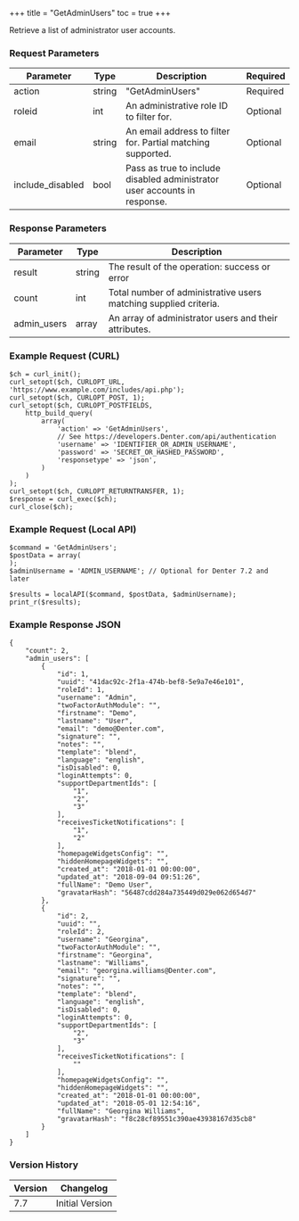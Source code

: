 +++
title = "GetAdminUsers"
toc = true
+++

Retrieve a list of administrator user accounts.

### Request Parameters

| Parameter | Type | Description | Required |
| --------- | ---- | ----------- | -------- |
| action | string | "GetAdminUsers" | Required |
| roleid | int | An administrative role ID to filter for. | Optional |
| email | string | An email address to filter for. Partial matching supported. | Optional |
| include_disabled | bool | Pass as true to include disabled administrator user accounts in response. | Optional |

### Response Parameters

| Parameter | Type | Description |
| --------- | ---- | ----------- |
| result | string | The result of the operation: success or error |
| count | int | Total number of administrative users matching supplied criteria. |
| admin_users | array | An array of administrator users and their attributes. |


### Example Request (CURL)

```
$ch = curl_init();
curl_setopt($ch, CURLOPT_URL, 'https://www.example.com/includes/api.php');
curl_setopt($ch, CURLOPT_POST, 1);
curl_setopt($ch, CURLOPT_POSTFIELDS,
    http_build_query(
        array(
            'action' => 'GetAdminUsers',
            // See https://developers.Denter.com/api/authentication
            'username' => 'IDENTIFIER_OR_ADMIN_USERNAME',
            'password' => 'SECRET_OR_HASHED_PASSWORD',
            'responsetype' => 'json',
        )
    )
);
curl_setopt($ch, CURLOPT_RETURNTRANSFER, 1);
$response = curl_exec($ch);
curl_close($ch);
```


### Example Request (Local API)

```
$command = 'GetAdminUsers';
$postData = array(
);
$adminUsername = 'ADMIN_USERNAME'; // Optional for Denter 7.2 and later

$results = localAPI($command, $postData, $adminUsername);
print_r($results);
```


### Example Response JSON

```
{
    "count": 2,
    "admin_users": [
        {
            "id": 1,
            "uuid": "41dac92c-2f1a-474b-bef8-5e9a7e46e101",
            "roleId": 1,
            "username": "Admin",
            "twoFactorAuthModule": "",
            "firstname": "Demo",
            "lastname": "User",
            "email": "demo@Denter.com",
            "signature": "",
            "notes": "",
            "template": "blend",
            "language": "english",
            "isDisabled": 0,
            "loginAttempts": 0,
            "supportDepartmentIds": [
                "1",
                "2",
                "3"
            ],
            "receivesTicketNotifications": [
                "1",
                "2"
            ],
            "homepageWidgetsConfig": "",
            "hiddenHomepageWidgets": "",
            "created_at": "2018-01-01 00:00:00",
            "updated_at": "2018-09-04 09:51:26",
            "fullName": "Demo User",
            "gravatarHash": "56487cdd284a735449d029e062d654d7"
        },
        {
            "id": 2,
            "uuid": "",
            "roleId": 2,
            "username": "Georgina",
            "twoFactorAuthModule": "",
            "firstname": "Georgina",
            "lastname": "Williams",
            "email": "georgina.williams@Denter.com",
            "signature": "",
            "notes": "",
            "template": "blend",
            "language": "english",
            "isDisabled": 0,
            "loginAttempts": 0,
            "supportDepartmentIds": [
                "2",
                "3"
            ],
            "receivesTicketNotifications": [
                ""
            ],
            "homepageWidgetsConfig": "",
            "hiddenHomepageWidgets": "",
            "created_at": "2018-01-01 00:00:00",
            "updated_at": "2018-05-01 12:54:16",
            "fullName": "Georgina Williams",
            "gravatarHash": "f8c28cf89551c390ae43938167d35cb8"
        }
    ]
}
```


### Version History

| Version | Changelog |
| ------- | --------- |
| 7.7 | Initial Version |

